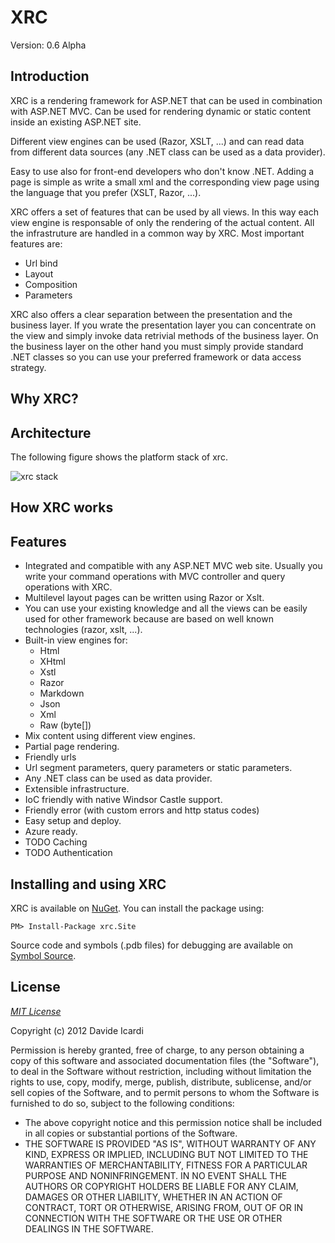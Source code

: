 XRC
===

Version: 0.6 Alpha

Introduction
------------

XRC is a rendering framework for ASP.NET that can be used in combination with ASP.NET MVC. 
Can be used for rendering dynamic or static content inside an existing ASP.NET site.

Different view engines can be used (Razor, XSLT, ...) and can read data from different data sources (any .NET class can be used as a data provider).

Easy to use also for front-end developers who don't know .NET. Adding a page is simple as write a small xml and the corresponding view page using the language that you prefer (XSLT, Razor, ...).

XRC offers a set of features that can be used by all views. In this way each view engine is responsable of only the rendering of the actual content. All the infrastruture are handled in a common way by XRC.
Most important features are:

- Url bind
- Layout
- Composition
- Parameters

XRC also offers a clear separation between the presentation and the business layer. If you wrate the presentation layer you can concentrate on the view and simply invoke data retrivial methods of the business layer. On the business layer on the other hand you must simply provide standard .NET classes so you can use your preferred framework or data access strategy.

Why XRC?
--------



Architecture
------------

The following figure shows the platform stack of xrc.

![xrc stack](https://raw.github.com/davideicardi/xrc/master/docs/xrc_stack.png "xrc stack")


How XRC works
-------------





Features
-------------------------

- Integrated and compatible with any ASP.NET MVC web site. Usually you write your command operations with MVC controller and query operations with XRC.
- Multilevel layout pages can be written using Razor or Xslt.
- You can use your existing knowledge and all the views can be easily used for other framework because are based on well known technologies (razor, xslt, ...).
- Built-in view engines for:
	- Html
	- XHtml
	- Xstl
	- Razor
	- Markdown
	- Json
	- Xml
	- Raw (byte[])
- Mix content using different view engines.
- Partial page rendering.
- Friendly urls
- Url segment parameters, query parameters or static parameters.
- Any .NET class can be used as data provider.
- Extensible infrastructure.
- IoC friendly with native Windsor Castle support.
- Friendly error (with custom errors and http status codes)
- Easy setup and deploy.
- Azure ready.
- TODO Caching
- TODO Authentication

Installing and using XRC
------------------------

XRC is available on [NuGet]. You can install the package using:

	PM> Install-Package xrc.Site

Source code and symbols (.pdb files) for debugging are available on [Symbol Source].

License
-------

*[MIT License]* 

Copyright (c) 2012 Davide Icardi

Permission is hereby granted, free of charge, to any person obtaining a copy of this software and associated documentation files (the "Software"), to deal in the Software without restriction, including without limitation the rights to use, copy, modify, merge, publish, distribute, sublicense, and/or sell copies of the Software, and to permit persons to whom the Software is furnished to do so, subject to the following conditions:
- The above copyright notice and this permission notice shall be included in all copies or substantial portions of the Software.
- THE SOFTWARE IS PROVIDED "AS IS", WITHOUT WARRANTY OF ANY KIND, EXPRESS OR IMPLIED, INCLUDING BUT NOT LIMITED TO THE WARRANTIES OF MERCHANTABILITY, FITNESS FOR A PARTICULAR PURPOSE AND NONINFRINGEMENT. IN NO EVENT SHALL THE AUTHORS OR COPYRIGHT HOLDERS BE LIABLE FOR ANY CLAIM, DAMAGES OR OTHER LIABILITY, WHETHER IN AN ACTION OF CONTRACT, TORT OR OTHERWISE, ARISING FROM, OUT OF OR IN CONNECTION WITH THE SOFTWARE OR THE USE OR OTHER DEALINGS IN THE SOFTWARE.



[CQRS]: http://martinfowler.com/bliki/CQRS.html
[MIT License]: http://opensource.org/licenses/mit-license.php
[NuGet]: https://nuget.org/packages/xrc.Site
[Symbol Source]: http://www.symbolsource.org/